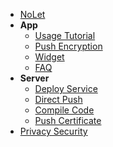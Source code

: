 <!-- docs/_sidebar.md -->

- [NoLet](/en/#NoLetApp)
- **App**
  - [Usage Tutorial](/en/tutorial)
  - [Push Encryption](/en/encryption)
  - [Widget](/en/widget)
  - [FAQ](/en/faq)
- **Server**
  - [Deploy Service](/en/deploy)
  - [Direct Push](/en/apns)
  - [Compile Code](/en/build)
  - [Push Certificate](/en/cert)
- [Privacy Security](/en/privacy)

